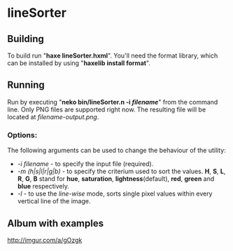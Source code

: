 # lineSorter
## Building
To build run "__haxe lineSorter.hxml__".
You'll need the format library, which can be installed by using "__haxelib install format__".

## Running
Run by executing "__neko bin/lineSorter.n -i *filename*__" from the command line. Only PNG files are supported right now.
The resulting file will be located at *filename-output.png*.

### Options:
The following arguments can be used to change the behaviour of the utility:
* *-i filename* - to specify the input file (required).
* *-m (h|s|l|r|g|b)* - to specify the criterium used to sort the values. **H**, **S**, **L**, **R**, **G**, **B** stand for **hue**, **saturation**, **lightness**(default), **red**, **green** and **blue** respectively.
* *-l* - to use the *line-wise* mode, sorts single pixel values within every vertical line of the image.

## Album with examples
http://imgur.com/a/gOzgk
